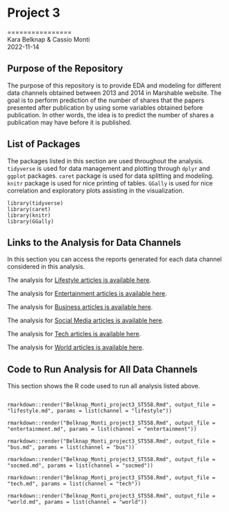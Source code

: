 # Project 3
================    
  Kara Belknap & Cassio Monti   
  2022-11-14

## Purpose of the Repository

The purpose of this repository is to provide EDA and modeling for different data channels obtained between 2013 and 2014 in Marshable website. The goal is to perform prediction of the number of shares that the papers presented after publication by using some variables obtained before publication. In other words, the idea is to predict the number of shares a publication may have before it is published.

## List of Packages

The packages listed in this section are used throughout the analysis. `tidyverse` is used for data management and plotting through `dplyr` and `ggplot` packages. `caret` package is used for data splitting and modeling. `knitr` package is used for nice printing of tables. `GGally` is used for nice correlation and exploratory plots assisting in the visualization.

```{r}
library(tidyverse)
library(caret)
library(knitr)
library(GGally)
```
## Links to the Analysis for Data Channels

In this section you can access the reports generated for each data channel considered in this analysis.

The analysis for [Lifestyle articles is available here](lifestyle.html).

The analysis for [Entertainment articles is available here](entertainment.html).

The analysis for [Business articles is available here](bus.html).

The analysis for [Social Media articles is available here](socmed.html).

The analysis for [Tech articles is available here](tech.html).

The analysis for [World articles is available here](world.html).

## Code to Run Analysis for All Data Channels

This section shows the R code used to run all analysis listed above.

```{r}

rmarkdown::render("Belknap_Monti_project3_ST558.Rmd", output_file = "lifestyle.md", params = list(channel = "lifestyle"))

rmarkdown::render("Belknap_Monti_project3_ST558.Rmd", output_file = "entertainment.md", params = list(channel = "entertainment"))

rmarkdown::render("Belknap_Monti_project3_ST558.Rmd", output_file = "bus.md", params = list(channel = "bus"))

rmarkdown::render("Belknap_Monti_project3_ST558.Rmd", output_file = "socmed.md", params = list(channel = "socmed"))

rmarkdown::render("Belknap_Monti_project3_ST558.Rmd", output_file = "tech.md", params = list(channel = "tech"))

rmarkdown::render("Belknap_Monti_project3_ST558.Rmd", output_file = "world.md", params = list(channel = "world"))
```



